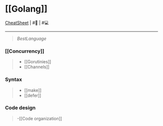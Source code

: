 # [[Golang]]
[CheatSheet](https://go.dev/doc/) | #📃 | #💻 
___
> $Best Language$

### [[Concurrency]]
> - [[Gorutinies]]
> - [[Channels]]

### Syntax
> - [[make]]
> - [[defer]]

### Code design
> -[[Code organization]]
